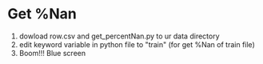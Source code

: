 # Get %Nan
1. dowload row.csv and get_percentNan.py to ur data directory
2. edit keyword variable in python file to "train" (for get %Nan of train file)
3. Boom!!! Blue screen
